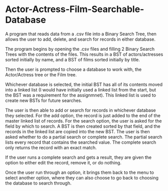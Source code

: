# Actor-Actress-Film-Searchable-Database
A program that reads data from a .csv file into a Binary Search Tree, then allows the user to add, delete, and search for records in either database.

The program begins by opening the .csv files and filling 2 Binary Search Trees with the contents of the files. This results in
a BST of actors/actresses sorted initially by name, and a BST of films sorted initially by title.

Then the user is prompted to choose a database to work with, the Actor/Actress tree or the Film tree.

Whichever database is selected, the initial BST has all of its contents moved into a linked list (I would have initially used a
linked list from the start, but the BST was a requirement for the assignmnet). This linked list is used to create new BSTs
for future searches.

The user is then able to add or search for records in whichever database they selected. For the add option, the record is just added 
to the end of the master linked list of records. For the search option, the user is asked for the field by which to search. A BST is 
then created sorted by that field, and the records in the linked list are copied into the new BST. The user is then asked whether to do a 
partial search or complete search. The partial search lists every record that contains the searched value. The complete search only returns 
the record with an exact match. 

If the user runs a complete search and gets a result, they are given the option to either edit the record, remove it, or do nothing.

Once the user run through an option, it brings them back to the menu to select another option, where they can also choose to go back to 
choosing the database to search through.
